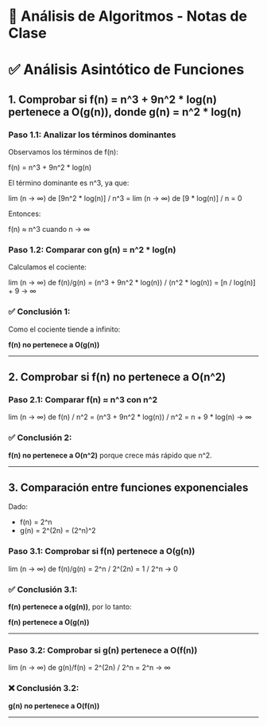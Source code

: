 
# 📘 Análisis de Algoritmos - Notas de Clase
# ✅ Análisis Asintótico de Funciones

## 1. Comprobar si f(n) = n^3 + 9n^2 * log(n) pertenece a O(g(n)), donde g(n) = n^2 * log(n)

### Paso 1.1: Analizar los términos dominantes

Observamos los términos de f(n):

f(n) = n^3 + 9n^2 * log(n)

El término dominante es n^3, ya que:

lim (n → ∞) de [9n^2 * log(n)] / n^3 = lim (n → ∞) de [9 * log(n)] / n = 0

Entonces:

f(n) ≈ n^3 cuando n → ∞

### Paso 1.2: Comparar con g(n) = n^2 * log(n)

Calculamos el cociente:

lim (n → ∞) de f(n)/g(n) = (n^3 + 9n^2 * log(n)) / (n^2 * log(n))
= [n / log(n)] + 9 → ∞

### ✅ Conclusión 1:

Como el cociente tiende a infinito:

**f(n) no pertenece a O(g(n))**

---

## 2. Comprobar si f(n) no pertenece a O(n^2)

### Paso 2.1: Comparar f(n) ≈ n^3 con n^2

lim (n → ∞) de f(n) / n^2 = (n^3 + 9n^2 * log(n)) / n^2 = n + 9 * log(n) → ∞

### ✅ Conclusión 2:

**f(n) no pertenece a O(n^2)** porque crece más rápido que n^2.

---

## 3. Comparación entre funciones exponenciales

Dado:

- f(n) = 2^n  
- g(n) = 2^(2n) = (2^n)^2

### Paso 3.1: Comprobar si f(n) pertenece a O(g(n))

lim (n → ∞) de f(n)/g(n) = 2^n / 2^(2n) = 1 / 2^n → 0

### ✅ Conclusión 3.1:

**f(n) pertenece a o(g(n))**, por lo tanto:

**f(n) pertenece a O(g(n))**

---

### Paso 3.2: Comprobar si g(n) pertenece a O(f(n))

lim (n → ∞) de g(n)/f(n) = 2^(2n) / 2^n = 2^n → ∞

### ❌ Conclusión 3.2:

**g(n) no pertenece a O(f(n))**

---


